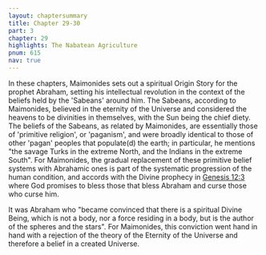 ```yaml
---
layout: chaptersummary
title: Chapter 29-30
part: 3
chapter: 29
highlights: The Nabatean Agriculture
pnum: 615
nav: true
---
```


In these chapters, Maimonides sets out a spiritual Origin Story for the prophet Abraham, setting his intellectual revolution in the context of the beliefs held by the 'Sabeans' around him. The Sabeans, according to Maimonides, believed in the eternity of the Universe and considered the heavens to be divinities in themselves, with the Sun being the chief diety. The beliefs of the Sabeans, as related by Maimonides, are essentially those of 'primitive religion', or 'paganism', and were broadly identical to those of other 'pagan' peoples that populate(d) the earth; in particular, he mentions "the savage Turks in the extreme North, and the Indians in the extreme South". For Maimonides, the gradual replacement of these primitive belief systems with Abrahamic ones is part of the systematic progression of the human condition, and accords with the Divine prophecy in [Genesis 12:3](https://www.sefaria.org/Genesis.12.3) where God promises to bless those that bless Abraham and curse those who curse him.

It was Abraham who "became convinced that there is a spiritual Divine Being, which is not a body, nor a force residing in a body, but is the author of the spheres and the stars". For Maimonides, this conviction went hand in hand with a rejection of the theory of the Eternity of the Universe and therefore a belief in a created Universe.
